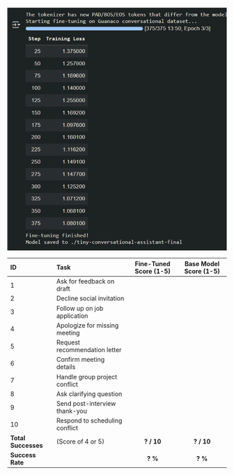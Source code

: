 ![alt text](image.png)


| ID | Task                          | Fine-Tuned Score (1-5) | Base Model Score (1-5) |
|:---|:------------------------------|:----------------------:|:----------------------:|
| 1  | Ask for feedback on draft     |                        |                        |
| 2  | Decline social invitation     |                        |                        |
| 3  | Follow up on job application  |                        |                        |
| 4  | Apologize for missing meeting |                        |                        |
| 5  | Request recommendation letter |                        |                        |
| 6  | Confirm meeting details       |                        |                        |
| 7  | Handle group project conflict |                        |                        |
| 8  | Ask clarifying question       |                        |                        |
| 9  | Send post-interview thank-you |                        |                        |
| 10 | Respond to scheduling conflict|                        |                        |
| **Total Successes** | (Score of 4 or 5)             |      **? / 10** |      **? / 10** |
| **Success Rate** |                               |        **? %** |        **? %** |